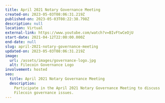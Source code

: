 ```yaml
---
title: April 2021 Notary Governance Meeting
created-on: 2023-05-03T08:06:31.219Z
published-on: 2023-05-03T08:22:38.798Z
description: null
location: Virtual
external-link: https://www.youtube.com/watch?v=BIvFtwCeOjU
start-date: 2021-04-12T22:00:00.000Z
end-date: null
slug: april-2021-notary-governance-meeting
updated-on: 2023-05-03T08:06:31.219Z
image:
  url: /assets/images/governance-logo.jpg
  alt: Filecoin Governance Logo
involvement: hosted
seo:
  title: April 2021 Notary Governance Meeting
  description:
    Participate in the April 2021 Notary Governance Meeting to discuss
    Filecoin governance issues.
---
```

